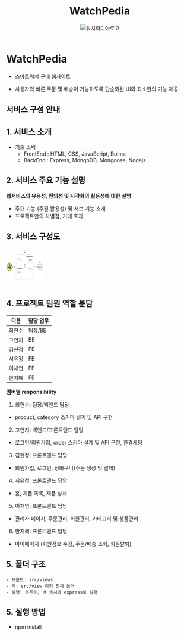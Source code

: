 <div align="middle"> <h1>WatchPedia</h1> </div>
<div align="middle"> <img alt="워치피디아로고" src="https://cdn.discordapp.com/attachments/1097848492174614659/1097848903098966046/image.png" width=300> </div><br>

# WatchPedia

- 스마트워치 구매 웹사이트

- 사용자의 빠른 주문 및 배송이 가능하도록 단순화된 UI와 최소한의 기능 제공

## 서비스 구성 안내

## 1. 서비스 소개

- 기술 스택
  - FrontEnd : HTML, CSS, JavaScript, Bulma
  - BackEnd : Express, MongoDB, Mongoose, Nodejs

## 2. 서비스 주요 기능 설명

**웹서비스의 유용성, 편의성 및 시각화의 실용성에 대한 설명**

- 주요 기능 (주된 활용성) 및 서브 기능 소개
- 프로젝트만의 차별점, 기대 효과

## 3. 서비스 구성도

<p><img src="./infra.png", height="100x", width="100px"></p>

## 4. 프로젝트 팀원 역할 분담

| 이름   | 담당 업무 |
| ------ | --------- |
| 최현수 | 팀장/BE   |
| 고연지 | BE        |
| 김현정 | FE        |
| 서유정 | FE        |
| 이채연 | FE        |
| 한지혜 | FE        |

**멤버별 responsibility**

1. 최현수: 팀장/백엔드 담당

- product, category 스키마 설계 및 API 구현

2. 고연지: 백엔드/프론트엔드 담당

- 로그인/회원가입, order 스키마 설계 및 API 구현, 환경세팅

3. 김현정: 프론트엔드 담당

- 회원가입, 로그인, 장바구니(주문 생성 및 결제)

4. 서유정: 프론트엔드 담당

- 홈, 제품 목록, 제품 상세

5. 이채연: 프론트엔드 담당

- 관리자 페이지, 주문관리, 회원관리, 카테고리 및 상품관리

6. 한지혜: 프론트엔드 담당

- 마이페이지 (회원정보 수정, 주문/배송 조회, 회원탈퇴)

## 5. 폴더 구조

    - 프론트: src/views
    - 백: src/view 이외 전체 폴더
    - 실행: 프론트, 백 동시에 express로 실행

## 5. 실행 방법

- npm install

